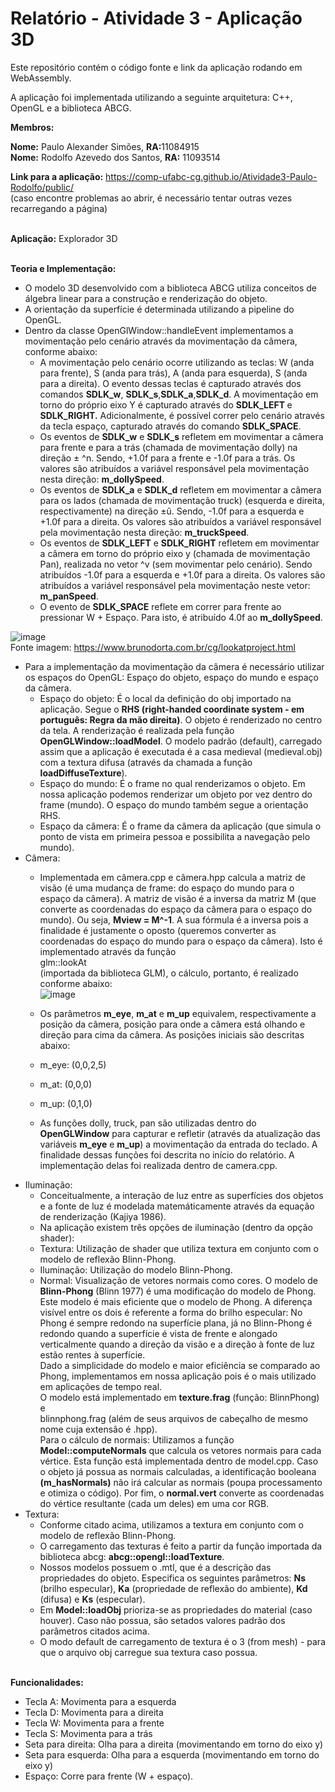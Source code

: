 # Relatório - Atividade 3 - Aplicação 3D #

Este repositório contém o código fonte e link da aplicação rodando em <br>
WebAssembly.

A aplicação foi implementada utilizando a seguinte arquitetura: C++, OpenGL e a biblioteca ABCG. <br>

__Membros:__

__Nome:__ Paulo Alexander Simões, <b>RA:</b>11084915 <br>
__Nome:__ Rodolfo Azevedo dos Santos, <b>RA:</b> 11093514

__Link para a aplicação:__  https://comp-ufabc-cg.github.io/Atividade3-Paulo-Rodolfo/public/ <br>
(caso encontre problemas ao abrir, é necessário tentar outras vezes recarregando a página)

<br>__Aplicação:__ Explorador 3D

<br>__Teoria e Implementação:__


- O modelo 3D desenvolvido com a biblioteca ABCG utiliza conceitos de álgebra linear para a construção e renderização do objeto.</li>
- A orientação da superfície é determinada utilizando a pipeline do OpenGL.
- Dentro da classe OpenGlWindow::handleEvent implementamos a movimentação pelo cenário através da movimentação da câmera, conforme abaixo:
  - A movimentação pelo cenário ocorre utilizando as teclas: W (anda para frente), S (anda para trás), A (anda para esquerda), S (anda para a direita). O evento dessas teclas é capturado através dos comandos <b>SDLK_w</b>, <b>SDLK_s</b>,<b>SDLK_a</b>,<b>SDLK_d</b>. A movimentação em torno do próprio eixo Y é capturado através do <b>SDLK_LEFT </b> e <b>SDLK_RIGHT.</b> Adicionalmente, é possível correr pelo cenário através da tecla espaço, capturado através do comando <b>SDLK_SPACE</b>.
   - Os eventos de <b>SDLK_w</b> e <b>SDLK_s</b> refletem em movimentar a câmera para frente e para a trás (chamada de movimentação dolly) na direção ± ^n. Sendo, +1.0f para a frente e -1.0f para a trás. Os valores são atribuídos a variável responsável pela movimentação nesta direção: <b>m_dollySpeed</b>.
   - Os eventos de <b>SDLK_a</b> e <b>SDLK_d</b> refletem em movimentar a câmera para os lados (chamada de movimentação truck) (esquerda e direita, respectivamente) na direção ±û. Sendo, -1.0f para a esquerda e +1.0f para a direita. Os valores são atribuídos a variável responsável pela movimentação nesta direção: <b>m_truckSpeed</b>.
  - Os eventos de <b>SDLK_LEFT</b> e <b>SDLK_RIGHT</b> refletem em movimentar a câmera em torno do próprio eixo y (chamada de movimentação Pan), realizada no vetor ^v (sem movimentar pelo cenário). Sendo atribuídos -1.0f para a esquerda e +1.0f para a direita. Os valores são atribuídos a variável responsável pela movimentação neste vetor: <b>m_panSpeed</b>.
  - O evento de <b>SDLK_SPACE</b> reflete em correr para frente ao pressionar W + Espaço. Para isto, é atribuído 4.0f ao <b>m_dollySpeed</b>.


![image](https://user-images.githubusercontent.com/30665585/144721323-a6f9a77e-21f8-4e9d-baa4-27dd440e8277.png)
<br>Fonte imagem: https://www.brunodorta.com.br/cg/lookatproject.html
  
  - Para a implementação da movimentação da câmera é necessário utilizar os espaços do OpenGL: Espaço do objeto, espaço do mundo e espaço da câmera.
    - Espaço do objeto: É o local da definição do obj importado na aplicação. Segue o <b>RHS (right-handed coordinate system - em português: Regra da mão direita)</b>. O objeto é renderizado no centro da tela. A renderização é realizada pela função <b>OpenGLWindow::loadModel</b>. O modelo padrão (default), carregado assim que a aplicação é executada é a casa medieval (medieval.obj) com a textura difusa (através da chamada a função <b>loadDiffuseTexture</b>).
    - Espaço do mundo: É o frame no qual renderizamos o objeto. Em nossa aplicação podemos renderizar um objeto por vez dentro do frame (mundo). O espaço do mundo também segue a orientação RHS.
    - Espaço da câmera: É o frame da câmera da aplicação (que simula o ponto de vista em primeira pessoa e possibilita a navegação pelo mundo).
 - Câmera: 
    - Implementada em câmera.cpp e câmera.hpp calcula a matriz de visão (é uma mudança de frame: do espaço do mundo para o espaço da câmera). A matriz de visão é a inversa da matriz M (que converte as coordenadas do espaço da câmera para o espaço do mundo). Ou seja, <b>Mview = M^-1</b>. A sua fórmula é a inversa pois a finalidade é justamente o oposto (queremos converter as coordenadas do espaço do mundo para o espaço da câmera). Isto é implementado através da função <br>glm::lookAt</br> (importada da biblioteca GLM), o cálculo, portanto, é realizado conforme abaixo: <br>
    ![image](https://user-images.githubusercontent.com/30665585/145130652-9f043382-13ef-4c68-9897-b1727c2fc180.png) <br>
    
    - Os parâmetros <b>m_eye</b>, <b>m_at</b> e <b>m_up</b> equivalem, respectivamente a posição da câmera, posição para onde a câmera está olhando e direção para cima da câmera. As posições iniciais são descritas abaixo:
     - m_eye: (0,0,2,5)
     - m_at: (0,0,0)
     - m_up: (0,1,0)
    - As funções dolly, truck, pan são utilizadas dentro do <b>OpenGLWindow</b> para capturar e refletir (através da atualização das variáveis <b>m_eye</b> e <b>m_up</b>) a movimentação da entrada do teclado. A finalidade dessas funções foi descrita no início do relatório. A implementação delas foi realizada dentro de camera.cpp.    
 - Iluminação:
    - Conceitualmente, a interação de luz entre as superfícies dos objetos e a fonte de luz é modelada matemáticamente através da equação de renderização (Kajiya 1986).
    - Na aplicação existem três opções de iluminação (dentro da opção shader):
     - Textura: Utilização de shader que utiliza textura em conjunto com o modelo de reflexão Blinn-Phong.
     - Iluminação: Utilização do modelo Blinn-Phong.
     - Normal: Visualização de vetores normais como cores.
   O modelo de <b>Blinn-Phong</b> (Blinn 1977) é uma modificação do modelo de Phong. Este modelo é mais eficiente que o modelo de Phong. A diferença visível entre os dois é referente a forma do brilho especular: No Phong é sempre redondo na superfície plana, já no Blinn-Phong é redondo quando a superfície é vista de frente e alongado verticalmente quando a direção da visão e a direção à fonte de luz estão rentes à superfície. <br>
   Dado a simplicidade do modelo e maior eficiência se comparado ao Phong, implementamos em nossa aplicação pois é o mais utilizado em aplicações de tempo real. <br>
   O modelo está implementado em <b>texture.frag</b> (função: BlinnPhong) e <br>blinnphong.frag</b> (além de seus arquivos de cabeçalho de mesmo nome cuja extensão é .hpp). <br>
   Para o cálculo de normais: Utilizamos a função <b>Model::computeNormals</b> que calcula os vetores normais para cada vértice. Esta função está implementada dentro de model.cpp. Caso o objeto já possua as normais calculadas, a identificação booleana <b>(m_hasNormals)</b> não irá calcular as normais (poupa processamento e otimiza o código). Por fim, o <b>normal.vert</b> converte as coordenadas do vértice resultante (cada um deles) em uma cor RGB.
 - Textura:
     - Conforme citado acima, utilizamos a textura em conjunto com o modelo de reflexão Blinn-Phong.
     - O carregamento das texturas é feito a partir da função importada da biblioteca abcg: <b>abcg::opengl::loadTexture</b>.
     - Nossos modelos possuem o .mtl, que é a descrição das propriedades do objeto. Especifica os seguintes parâmetros: <b>Ns</b> (brilho especular), <b>Ka</b> (propriedade de reflexão do ambiente), <b>Kd</b> (difusa) e <b>Ks</b> (especular).
     - Em <b>Model::loadObj</b> prioriza-se as propriedades do material (caso houver). Caso não possua, são setados valores padrão dos parâmetros citados acima.
     - O modo default de carregamento de textura é o 3 (from mesh) - para que o arquivo obj carregue sua textura caso possua.

<br>__Funcionalidades:__
- Tecla A: Movimenta para a esquerda
- Tecla D: Movimenta para a direita
- Tecla W: Movimenta para a frente
- Tecla S: Movimenta para a trás
- Seta para direita: Olha para a direita (movimentando em torno do eixo y)
- Seta para esquerda: Olha para a esquerda (movimentando em torno do eixo y)
- Espaço: Corre para frente (W + espaço).


